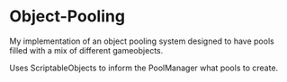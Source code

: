 # Object-Pooling

My implementation of an object pooling system designed to have pools filled with a mix of different gameobjects.

Uses ScriptableObjects to inform the PoolManager what pools to create.
